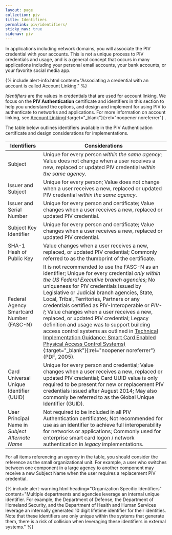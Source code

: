 ```yaml
---
layout: page
collection: piv
title: Identifiers
permalink: piv/identifiers/
sticky_nav: true
sidenav: piv
---
```


In applications including network domains, you will associate the PIV credential with your accounts.  This is not a unique process to PIV credentials and usage, and is a general concept that occurs in many applications including your personal email accounts, your bank accounts, or your favorite social media app.  

{% include alert-info.html content="Associating a credential with an account is called Account Linking." %}

_Identifiers_ are the values in credentials that are used for account linking.  We focus on the **PIV Authentication** certificate and identifiers in this section to help you understand the options, and design and implement for using PIV to authenticate to networks and applications. For more information on account linking, see [Account Linking](../network/account/){:target="_blank"}{:rel="noopener noreferrer"} .

The table below outlines identifiers available in the PIV Authentication certificate and design considerations for implementations.

| Identifiers              | Considerations |
| -------------            |----            |
| Subject      |  Unique for every person _within the same agency_; Value does not change when a user receives a new, replaced or updated PIV credential _within the same agency_. |
| Issuer and Subject      | Unique for every person; Value does not change when a user receives a new, replaced or updated PIV credential _within the same agency_. |
| Issuer and Serial Number   | Unique for every person and certificate; Value changes when a user receives a new, replaced or updated PIV credential. |
| Subject Key Identifier  | Unique for every person and certificate; Value changes when a user receives a new, replaced or updated PIV credential. |
| SHA-1 Hash of Public Key  | Value changes when a user receives a new, replaced, or updated PIV credential; Commonly referred to as the thumbprint of the certificate. |
| Federal Agency Smartcard Number (FASC-N)   | It is not recommended to use the FASC-N as an identifier; Unique for every credential _only within the US Federal Executive branch agencies_; No uniqueness for PIV credentials issued by Legislative or Judicial branch agencies, State, Local, Tribal, Territories, Partners or any credentials certified as PIV-Interoperable or _PIV-I_; Value changes when a user receives a new, replaced, or updated PIV credential; Legacy definition and usage was to support building access control systems as outlined in [Technical Implementation Guidance: Smart Card Enabled Physical Access Control Systems)](https://www.idmanagement.gov/docs/pacs-tig-scepacs.pdf){:target="_blank"}{:rel="noopener noreferrer"} (PDF, 2005). |
| Card Universal Unique Identifier (UUID)      |   Unique for every person and credential; Value changes when a user receives a new, replaced or updated PIV credential; Card UUID value is only required to be present for new or replacement PIV credentials issued after August 2014; May also commonly be referred to as the Global Unique Identifier (GUID). |
| User Principal Name in _Subject Alternate Name_   |  Not required to be included in all PIV Authentication certificates; Not recommended for use as an identifier to achieve full interoperability for networks or applications; Commonly used for enterprise smart card logon / network authentication in _legacy_ implementations. |

For all items referencing an _agency_ in the table, you should consider the reference as the small organizational unit.  For example, a user who switches between one component in a large agency to another component may receive a new Subject Name when the user requires a replacement PIV credential.

{% include alert-warning.html heading="Organization Specific Identifiers" content="Multiple departments and agencies leverage an internal unique identifier. For example, the Department of Defense, the Department of Homeland Security, and the Department of Health and Human Services leverage an internally generated 10 digit lifetime identifier for their identities. Note that these identifiers are only unique within the systems that generate them, there is a risk of collision when leveraging these identifiers in external systems." %}
